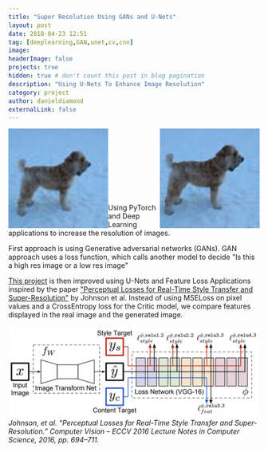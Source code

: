 ```yaml
---
title: "Super Resolution Using GANs and U-Nets"
layout: post
date: 2018-04-23 12:51
tag: [deeplearning,GAN,unet,cv,cnn]
image:
headerImage: false
projects: true
hidden: true # don't count this post in blog pagination
description: "Using U-Nets To Enhance Image Resolution"
category: project
author: danieldiamond
externalLink: false
---
```


<img src="https://raw.githubusercontent.com/danieldiamond/dl-projects/master/super-resolution/images/dog_lr.png" width="200" height="200" align="left" />
<img src="https://raw.githubusercontent.com/danieldiamond/dl-projects/master/super-resolution/images/dog_hr.png" width="200" height="200" align="right" />
<br><br><br><br><br><br><br><br>

Using PyTorch and Deep Learning applications to increase the resolution of images.

First approach is using Generative adversarial networks (GANs). GAN approach uses a loss function, which calls another model to decide "Is this a high res image or a low res image"

[This project](https://danieldiamond.github.io/dl-projects/) is then improved using U-Nets and Feature Loss Applications inspired by the paper ["Perceptual Losses for Real-Time Style Transfer and Super-Resolution"](https://arxiv.org/pdf/1603.08155.pdf) by Johnson et al. Instead of using MSELoss on pixel values and a CrossEntropy loss for the Critic model, we compare features displayed in the real image and the generated image.

<img src="https://raw.githubusercontent.com/danieldiamond/dl-projects/66cc8ddb1578bc56ca9ad34f7e2c269bbcac87b7/super-resolution/images/perc.png" />
<i>Johnson, et al. “Perceptual Losses for Real-Time Style Transfer and Super-Resolution.” Computer Vision – ECCV 2016 Lecture Notes in Computer Science, 2016, pp. 694–711.</i>

